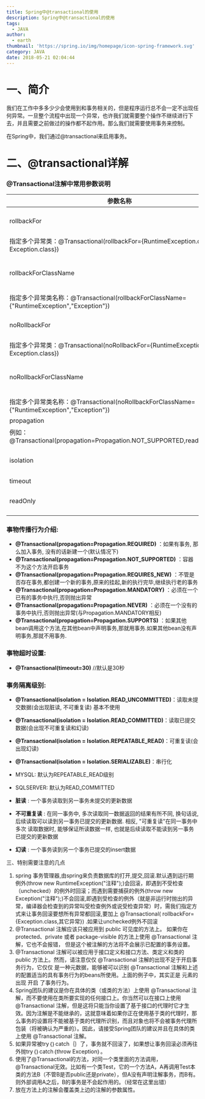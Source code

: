 ```yaml
---
title: Spring中@transactional的使用
description: Spring中@transactional的使用
tags:
  - JAVA
author:
  - earth
thumbnail: 'https://spring.io/img/homepage/icon-spring-framework.svg'
category: JAVA
date: 2018-05-21 02:04:44
---
```

一、简介
=================

我们在工作中多多少少会使用到和事务相关的，但是程序运行总不会一定不出现任何异常。一旦整个流程中出现一个异常，也许我们就需要整个操作不继续进行下去，并且需要之前做过的操作都不起作用。那么我们就需要使用事务来控制。

在Spring中，我们通过@transactional来启用事务。

二、@transactional详解
========================

### @Transactional注解中常用参数说明

|参数名称|描述|
| --- | --- |
|rollbackFor|该属性用于设置需要进行回滚的异常类数组，当方法中抛出指定异常数组中的异常时，则进行事务回滚。例如：指定单一异常类：@Transactional(rollbackFor=RuntimeException.class)
指定多个异常类：@Transactional(rollbackFor={RuntimeException.class, Exception.class})|
|rollbackForClassName|该属性用于设置需要进行回滚的异常类名称数组，当方法中抛出指定异常名称数组中的异常时，则进行事务回滚。例如：指定单一异常类名称：@Transactional(rollbackForClassName="RuntimeException")
指定多个异常类名称：@Transactional(rollbackForClassName={"RuntimeException","Exception"})|
|noRollbackFor|该属性用于设置不需要进行回滚的异常类数组，当方法中抛出指定异常数组中的异常时，不进行事务回滚。例如：指定单一异常类：@Transactional(noRollbackFor=RuntimeException.class)
指定多个异常类：@Transactional(noRollbackFor={RuntimeException.class, Exception.class})|
|noRollbackForClassName|该属性用于设置不需要进行回滚的异常类名称数组，当方法中抛出指定异常名称数组中的异常时，不进行事务回滚。例如：指定单一异常类名称：@Transactional(noRollbackForClassName="RuntimeException")
指定多个异常类名称：@Transactional(noRollbackForClassName={"RuntimeException","Exception"})|
|propagation|该属性用于设置事务的传播行为，具体取值可参考表6-7。
例如：@Transactional(propagation=Propagation.NOT_SUPPORTED,readOnly=true)|
|isolation|该属性用于设置底层数据库的事务隔离级别，事务隔离级别用于处理多事务并发的情况，通常使用数据库的默认隔离级别即可，基本不需要进行设置|
|timeout|该属性用于设置事务的超时秒数，默认值为-1表示永不超时|
|readOnly|该属性用于设置当前事务是否为只读事务，设置为true表示只读，false则表示可读写，默认值为false。例如：@Transactional(readOnly=true)|

### 事物传播行为介绍: 

- **@Transactional(propagation=Propagation.REQUIRED)** ：如果有事务, 那么加入事务, 没有的话新建一个(默认情况下)
- **@Transactional(propagation=Propagation.NOT_SUPPORTED)** ：容器不为这个方法开启事务
- **@Transactional(propagation=Propagation.REQUIRES_NEW)** ：不管是否存在事务,都创建一个新的事务,原来的挂起,新的执行完毕,继续执行老的事务
- **@Transactional(propagation=Propagation.MANDATORY)** ：必须在一个已有的事务中执行,否则抛出异常
- **@Transactional(propagation=Propagation.NEVER)** ：必须在一个没有的事务中执行,否则抛出异常(与Propagation.MANDATORY相反)
- **@Transactional(propagation=Propagation.SUPPORTS)** ：如果其他bean调用这个方法,在其他bean中声明事务,那就用事务.如果其他bean没有声明事务,那就不用事务.

### 事物超时设置:

- **@Transactional(timeout=30)** //默认是30秒

### 事务隔离级别:

- **@Transactional(isolation = Isolation.READ_UNCOMMITTED)**：读取未提交数据(会出现脏读, 不可重复读) 基本不使用
- **@Transactional(isolation = Isolation.READ_COMMITTED)**：读取已提交数据(会出现不可重复读和幻读)
- **@Transactional(isolation = Isolation.REPEATABLE_READ)**：可重复读(会出现幻读)
- **@Transactional(isolation = Isolation.SERIALIZABLE)**：串行化

- MYSQL: 默认为REPEATABLE_READ级别
- SQLSERVER: 默认为READ_COMMITTED

- **脏读** : 一个事务读取到另一事务未提交的更新数据
- **不可重复读** : 在同一事务中, 多次读取同一数据返回的结果有所不同, 换句话说, 
后续读取可以读到另一事务已提交的更新数据. 相反, "可重复读"在同一事务中多次
读取数据时, 能够保证所读数据一样, 也就是后续读取不能读到另一事务已提交的更新数据
- **幻读** : 一个事务读到另一个事务已提交的insert数据

三、特别需要注意的几点

1. spring 事务管理器,由spring来负责数据库的打开,提交,回滚.默认遇到运行期例外(throw new RuntimeException("注释");)会回滚，即遇到不受检查（unchecked）的例外时回滚；而遇到需要捕获的例外(throw new Exception("注释");)不会回滚,即遇到受检查的例外（就是非运行时抛出的异常，编译器会检查到的异常叫受检查例外或说受检查异常）时，需我们指定方式来让事务回滚要想所有异常都回滚,要加上 @Transactional( rollbackFor={Exception.class,其它异常}) .如果让unchecked例外不回滚
2. @Transactional 注解应该只被应用到 public 可见度的方法上。 如果你在 protected、private 或者 package-visible 的方法上使用 @Transactional 注解，它也不会报错， 但是这个被注解的方法将不会展示已配置的事务设置。
3. @Transactional 注解可以被应用于接口定义和接口方法、类定义和类的 public 方法上。然而，请注意仅仅 @Transactional 注解的出现不足于开启事务行为，它仅仅 是一种元数据，能够被可以识别 @Transactional 注解和上述的配置适当的具有事务行为的beans所使用。上面的例子中，其实正是 元素的出现 开启 了事务行为。
4. Spring团队的建议是你在具体的类（或类的方法）上使用 @Transactional 注解，而不要使用在类所要实现的任何接口上。你当然可以在接口上使用 @Transactional 注解，但是这将只能当你设置了基于接口的代理时它才生效。因为注解是不能继承的，这就意味着如果你正在使用基于类的代理时，那么事务的设置将不能被基于类的代理所识别，而且对象也将不会被事务代理所包装（将被确认为严重的）。因此，请接受Spring团队的建议并且在具体的类上使用 @Transactional 注解。
5. 如果异常被try｛｝catch｛｝了，事务就不回滚了，如果想让事务回滚必须再往外抛try｛｝catch｛throw Exception｝。
6. 使用了@Transactional的方法，对同一个类里面的方法调用， @Transactional无效。比如有一个类Test，它的一个方法A，A再调用Test本类的方法B（不管B是否public还是private），但A没有声明注解事务，而B有。则外部调用A之后，B的事务是不会起作用的。（经常在这里出错）
7. 放在方法上的注解会覆盖类上边的注解的参数属性。